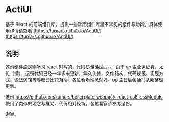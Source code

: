 # ActiUI
基于 React 的前端组件库，提供一些常用组件库里不常见的组件与功能，具体使用详情请查看 [https://tumars.github.io/ActiUI/](https://tumars.github.io/ActiUI/)

## 说明
这份组件库是刚学习 react 时写的，代码质量稀烂。。。。
由于 up 主业务缠身，太忙（懒），这份代码已经一年多未更新，年久失修，文件结构、代码规范、实现方式、语法逻辑等等都已比较落后。各位看看理念就好。up 主日后会抽时从新整理更新。

这份 https://github.com/tumars/boilerplate-webpack-react-es6-cssModule 使用了类似的理念与框架，代码相对较新。各位看官请参考这份。

谢谢。
<!-- 待 up 主有空时再更新本组件库吧。 -->


